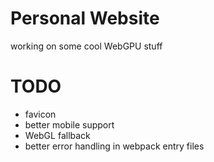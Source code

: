 # Personal Website

working on some cool WebGPU stuff

# TODO
- favicon
- better mobile support
- WebGL fallback
- better error handling in webpack entry files